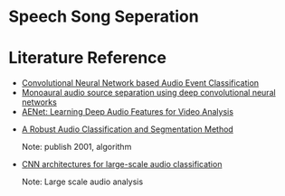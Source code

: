 # Speech Song Seperation
<h1>Literature Reference</h1>
<ul>
 <li><a href="http://www.itiis.org/journals/tiis/digital-library/manuscript/file/21791/TIISVol12No6-17.pdf">Convolutional Neural Network based Audio
Event Classification</a> </li>
 <li><a href="https://repositori.upf.edu/bitstream/handle/10230/32187/Gomez_LVA-ICA2017_mono.pdf?sequence=1&isAllowed=y">Monoaural audio source separation using deep convolutional neural networks</a></li>
 <li><a href ="https://arxiv.org/pdf/1701.00599.pdf">AENet: Learning Deep Audio Features for Video
Analysis</a></li>
 <li><p><a href="https://www.microsoft.com/en-us/research/wp-content/uploads/2016/02/tr-2001-79.pdf">A Robust Audio Classification and Segmentation Method</a><p>
 <p>Note: publish 2001, algorithm</p>
 </li>
 <li><p><a href = "https://arxiv.org/pdf/1609.09430v2.pdf">CNN architectures for large-scale audio classification</a></p>
  <p>Note: Large scale audio analysis </p>
 </li>
</ul>
